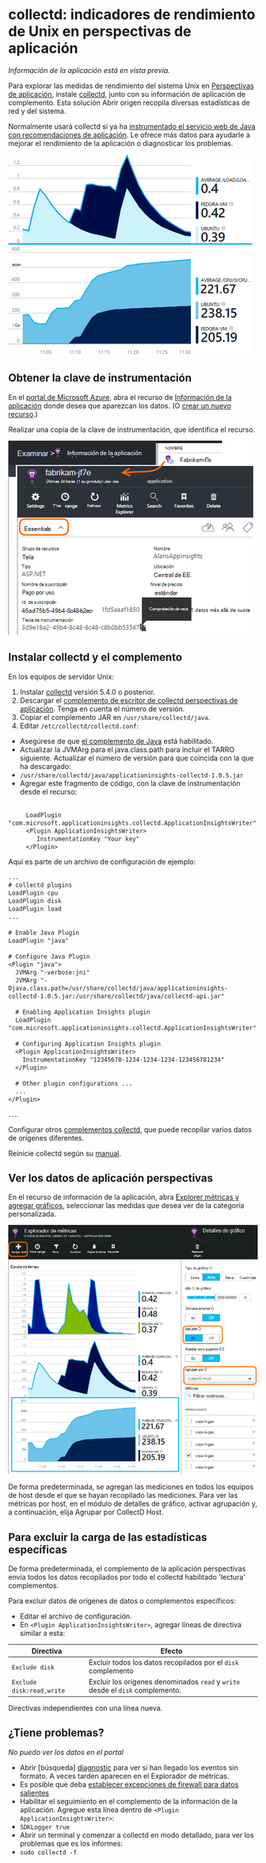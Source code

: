 <properties 
    pageTitle="collectd: estadísticas de rendimiento de Java en Unix en perspectivas de aplicación" 
    description="Supervisión de su sitio Web de Java con el complemento CollectD para impresiones de aplicación extendida" 
    services="application-insights" 
    documentationCenter="java"
    authors="alancameronwills" 
    manager="douge"/>

<tags 
    ms.service="application-insights" 
    ms.workload="tbd" 
    ms.tgt_pltfrm="ibiza" 
    ms.devlang="na" 
    ms.topic="article" 
    ms.date="08/24/2016" 
    ms.author="awills"/>
 
# <a name="collectd-unix-performance-metrics-in-application-insights"></a>collectd: indicadores de rendimiento de Unix en perspectivas de aplicación

*Información de la aplicación está en vista previa.*

Para explorar las medidas de rendimiento del sistema Unix en [Perspectivas de aplicación](app-insights-overview.md), instale [collectd](http://collectd.org/), junto con su información de aplicación de complemento. Esta solución Abrir origen recopila diversas estadísticas de red y del sistema.

Normalmente usará collectd si ya ha [instrumentado el servicio web de Java con recomendaciones de aplicación][java]. Le ofrece más datos para ayudarle a mejorar el rendimiento de la aplicación o diagnosticar los problemas. 

![Gráficos de ejemplo](./media/app-insights-java-collectd/sample.png)

## <a name="get-your-instrumentation-key"></a>Obtener la clave de instrumentación

En el [portal de Microsoft Azure](https://portal.azure.com), abra el recurso de [Información de la aplicación](app-insights-overview.md) donde desea que aparezcan los datos. (O [crear un nuevo recurso](app-insights-create-new-resource.md).)

Realizar una copia de la clave de instrumentación, que identifica el recurso.

![Examinar todos, abra el recurso y, a continuación, en la lista desplegable Essentials, seleccione y copie la clave de instrumentación](./media/app-insights-java-collectd/02-props.png)



## <a name="install-collectd-and-the-plug-in"></a>Instalar collectd y el complemento

En los equipos de servidor Unix:

1. Instalar [collectd](http://collectd.org/) versión 5.4.0 o posterior.
2. Descargar el [complemento de escritor de collectd perspectivas de aplicación](https://aka.ms/aijavasdk). Tenga en cuenta el número de versión.
3. Copiar el complemento JAR en `/usr/share/collectd/java`.
3. Editar `/etc/collectd/collectd.conf`:
 * Asegúrese de que [el complemento de Java](https://collectd.org/wiki/index.php/Plugin:Java) está habilitado.
 * Actualizar la JVMArg para el java.class.path para incluir el TARRO siguiente. Actualizar el número de versión para que coincida con la que ha descargado:
  * `/usr/share/collectd/java/applicationinsights-collectd-1.0.5.jar`
 * Agregar este fragmento de código, con la clave de instrumentación desde el recurso:

```

     LoadPlugin "com.microsoft.applicationinsights.collectd.ApplicationInsightsWriter"
     <Plugin ApplicationInsightsWriter>
        InstrumentationKey "Your key"
     </Plugin>
```

Aquí es parte de un archivo de configuración de ejemplo:

    ...
    # collectd plugins
    LoadPlugin cpu
    LoadPlugin disk
    LoadPlugin load
    ...

    # Enable Java Plugin
    LoadPlugin "java"

    # Configure Java Plugin
    <Plugin "java">
      JVMArg "-verbose:jni"
      JVMArg "-Djava.class.path=/usr/share/collectd/java/applicationinsights-collectd-1.0.5.jar:/usr/share/collectd/java/collectd-api.jar"

      # Enabling Application Insights plugin
      LoadPlugin "com.microsoft.applicationinsights.collectd.ApplicationInsightsWriter"
                
      # Configuring Application Insights plugin
      <Plugin ApplicationInsightsWriter>
        InstrumentationKey "12345678-1234-1234-1234-123456781234"
      </Plugin>

      # Other plugin configurations ...
      ...
    </Plugin>
.   ...

Configurar otros [complementos collectd](https://collectd.org/wiki/index.php/Table_of_Plugins), que puede recopilar varios datos de orígenes diferentes.

Reinicie collectd según su [manual](https://collectd.org/wiki/index.php/First_steps).

## <a name="view-the-data-in-application-insights"></a>Ver los datos de aplicación perspectivas

En el recurso de información de la aplicación, abra [Explorer métricas y agregar gráficos][metrics], seleccionar las medidas que desea ver de la categoría personalizada.

![](./media/app-insights-java-collectd/result.png)

De forma predeterminada, se agregan las mediciones en todos los equipos de host desde el que se hayan recopilado las mediciones. Para ver las métricas por host, en el módulo de detalles de gráfico, activar agrupación y, a continuación, elija Agrupar por CollectD Host.


## <a name="to-exclude-upload-of-specific-statistics"></a>Para excluir la carga de las estadísticas específicas

De forma predeterminada, el complemento de la aplicación perspectivas envía todos los datos recopilados por todo el collectd habilitado 'lectura' complementos. 

Para excluir datos de orígenes de datos o complementos específicos:

* Editar el archivo de configuración. 
* En `<Plugin ApplicationInsightsWriter>`, agregar líneas de directiva similar a esta:

Directiva | Efecto
---|---
`Exclude disk` | Excluir todos los datos recopilados por el `disk` complemento
`Exclude disk:read,write` | Excluir los orígenes denominados `read` y `write` desde el `disk` complemento.

Directivas independientes con una línea nueva.


## <a name="problems"></a>¿Tiene problemas?

*No puedo ver los datos en el portal*

* Abrir [búsqueda] [ diagnostic] para ver si han llegado los eventos sin formato. A veces tarden aparecen en el Explorador de métricas.
* Es posible que deba [establecer excepciones de firewall para datos salientes](app-insights-ip-addresses.md)
* Habilitar el seguimiento en el complemento de la información de la aplicación. Agregue esta línea dentro de `<Plugin ApplicationInsightsWriter>`:
 *  `SDKLogger true`
* Abrir un terminal y comenzar a collectd en modo detallado, para ver los problemas que es los informes:
 * `sudo collectd -f`




<!--Link references-->

[api]: app-insights-api-custom-events-metrics.md
[apiexceptions]: app-insights-api-custom-events-metrics.md#track-exception
[availability]: app-insights-monitor-web-app-availability.md
[diagnostic]: app-insights-diagnostic-search.md
[eclipse]: app-insights-java-eclipse.md
[java]: app-insights-java-get-started.md
[javalogs]: app-insights-java-trace-logs.md
[metrics]: app-insights-metrics-explorer.md
[usage]: app-insights-web-track-usage.md

 
